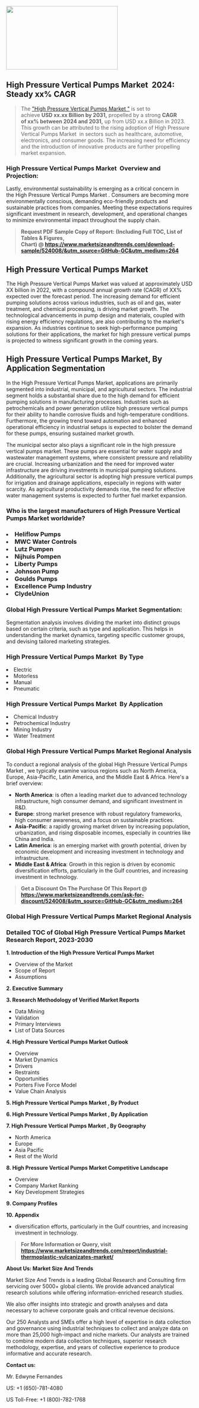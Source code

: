 <p><img class="alignnone size-medium wp-image-20088" src="https://ffe5etoiles.com/wp-content/uploads/2024/12/MST1-300x171.png" alt="" width="300" height="171" /></p><h2 id="ember46" class="ember-view reader-text-block__heading-2">High Pressure Vertical Pumps Market &nbsp;2024: Steady&nbsp;xx% CAGR</h2><blockquote id="ember47" class="ember-view reader-text-block__blockquote">The&nbsp;<a class="app-aware-link " href="https://www.marketsizeandtrends.com/download-sample/524008/&utm_source=GitHub-GC&utm_medium=264" target="_blank" data-test-app-aware-link="">"High Pressure Vertical Pumps Market "</a>&nbsp;is set to achieve&nbsp;<strong>USD&nbsp;xx.xx&nbsp;Billion by 2031,</strong>&nbsp;propelled by a strong&nbsp;<strong>CAGR of&nbsp;xx% between 2024 and 2031,</strong>&nbsp;up from USD xx.x Billion in 2023. This growth can be attributed to the rising adoption of&nbsp;High Pressure Vertical Pumps Market &nbsp;in sectors such as healthcare, automotive, electronics, and consumer goods. The increasing need for efficiency and the introduction of innovative products are further propelling market expansion.</blockquote><h3 id="ember48" class="ember-view reader-text-block__heading-3">High Pressure Vertical Pumps Market &nbsp;Overview and Projection:</h3><p id="ember49" class="ember-view reader-text-block__paragraph">Lastly, environmental sustainability is emerging as a critical concern in the&nbsp;High Pressure Vertical Pumps Market . Consumers are becoming more environmentally conscious, demanding eco-friendly products and sustainable practices from companies. Meeting these expectations requires significant investment in research, development, and operational changes to minimize environmental impact throughout the supply chain.</p><blockquote id="ember50" class="ember-view reader-text-block__blockquote"><strong>Request PDF Sample Copy of Report: (Including Full TOC, List of Tables &amp; Figures, Chart)&nbsp;@&nbsp;<strong><a href="https://www.marketsizeandtrends.com/download-sample/524008/&utm_source=GitHub-GC&utm_medium=264" target="_blank">https://www.marketsizeandtrends.com/download-sample/524008/&utm_source=GitHub-GC&utm_medium=264</a></strong></strong></blockquote><h3 class=""> <h2>High Pressure Vertical Pumps Market</h2><p>The High Pressure Vertical Pumps Market was valued at approximately USD XX billion in 2022, with a compound annual growth rate (CAGR) of XX% expected over the forecast period. The increasing demand for efficient pumping solutions across various industries, such as oil and gas, water treatment, and chemical processing, is driving market growth. The technological advancements in pump design and materials, coupled with rising energy efficiency regulations, are also contributing to the market's expansion. As industries continue to seek high-performance pumping solutions for their applications, the market for high pressure vertical pumps is projected to witness significant growth in the coming years.</p><h2>High Pressure Vertical Pumps Market, By Application Segmentation</h2><p>In the High Pressure Vertical Pumps Market, applications are primarily segmented into industrial, municipal, and agricultural sectors. The industrial segment holds a substantial share due to the high demand for efficient pumping solutions in manufacturing processes. Industries such as petrochemicals and power generation utilize high pressure vertical pumps for their ability to handle corrosive fluids and high-temperature conditions. Furthermore, the growing trend toward automation and enhanced operational efficiency in industrial setups is expected to bolster the demand for these pumps, ensuring sustained market growth.</p><p>The municipal sector also plays a significant role in the high pressure vertical pumps market. These pumps are essential for water supply and wastewater management systems, where consistent pressure and reliability are crucial. Increasing urbanization and the need for improved water infrastructure are driving investments in municipal pumping solutions. Additionally, the agricultural sector is adopting high pressure vertical pumps for irrigation and drainage applications, especially in regions with water scarcity. As agricultural productivity demands rise, the need for effective water management systems is expected to further fuel market expansion.</p></h3><h3 id="" class="">Who is the largest manufacturers of&nbsp;High Pressure Vertical Pumps Market worldwide?</h3><h3 class=""></Li><Li>Heliflow Pumps</Li><Li> MWC Water Controls</Li><Li> Lutz Pumpen</Li><Li> Nijhuis Pompen</Li><Li> Liberty Pumps</Li><Li> Johnson Pump</Li><Li> Goulds Pumps</Li><Li> Excellence Pump Industry</Li><Li> ClydeUnion</h3><h3 id="ember53" class="ember-view reader-text-block__heading-3">Global&nbsp;High Pressure Vertical Pumps Market Segmentation:</h3><p id="ember54" class="ember-view reader-text-block__paragraph">Segmentation analysis involves dividing the market into distinct groups based on certain criteria, such as type and application. This helps in understanding the market dynamics, targeting specific customer groups, and devising tailored marketing strategies.</p><h3 id="" class="">High Pressure Vertical Pumps Market &nbsp;By Type</h3><p></Li><Li>Electric</Li><Li> Motorless</Li><Li> Manual</Li><Li> Pneumatic</p><h3 id="" class="">High Pressure Vertical Pumps Market &nbsp;By Application</h3><p class=""></Li><Li>Chemical Industry</Li><Li> Petrochemical Industry</Li><Li> Mining Industry</Li><Li> Water Treatment</p><h3 id="ember62" class="ember-view reader-text-block__heading-3">Global High Pressure Vertical Pumps Market Regional Analysis</h3><p id="ember63" class="ember-view reader-text-block__paragraph">To conduct a regional analysis of the global High Pressure Vertical Pumps Market , we typically examine various regions such as North America, Europe, Asia-Pacific, Latin America, and the Middle East &amp; Africa. Here's a brief overview:</p><ul><li><strong>North America</strong>: is often a leading market due to advanced technology infrastructure, high consumer demand, and significant investment in R&amp;D.</li><li><strong>Europe</strong>: strong market presence with robust regulatory frameworks, high consumer awareness, and a focus on sustainable practices.</li><li><strong>Asia-Pacific</strong>: a rapidly growing market driven by increasing population, urbanization, and rising disposable incomes, especially in countries like China and India.</li><li><strong>Latin America</strong>: is an emerging market with growth potential, driven by economic development and increasing investment in technology and infrastructure.</li><li><strong>Middle East &amp; Africa</strong>: Growth in this region is driven by economic diversification efforts, particularly in the Gulf countries, and increasing investment in technology.</li></ul><blockquote id="ember61" class="ember-view reader-text-block__blockquote"><strong>Get a Discount On The Purchase Of This Report @ <strong><a href="https://html-cleaner.com/" target="">https://www.marketsizeandtrends.com/ask-for-discount/524008/&utm_source=GitHub-GC&utm_medium=264</a></strong></strong></blockquote><h3 id="ember62" class="ember-view reader-text-block__heading-3">Global High Pressure Vertical Pumps Market Regional Analysis</h3><h3 id="" class="">Detailed TOC of Global High Pressure Vertical Pumps Market Research Report, 2023-2030</h3><p id="" class=""><strong>1. Introduction of the High Pressure Vertical Pumps Market </strong></p><ul><li>Overview of the Market</li><li>Scope of Report</li><li>Assumptions</li></ul><p id="" class=""><strong>2. Executive Summary</strong></p><p id="" class=""><strong>3. Research Methodology of Verified Market Reports</strong></p><ul><li>Data Mining</li><li>Validation</li><li>Primary Interviews</li><li>List of Data Sources</li></ul><p id="" class=""><strong>4. High Pressure Vertical Pumps Market Outlook</strong></p><ul><li>Overview</li><li>Market Dynamics</li><li>Drivers</li><li>Restraints</li><li>Opportunities</li><li>Porters Five Force Model</li><li>Value Chain Analysis</li></ul><p id="" class=""><strong>5. High Pressure Vertical Pumps Market , By Product</strong></p><p id="" class=""><strong>6. High Pressure Vertical Pumps Market , By Application</strong></p><p id="" class=""><strong>7. High Pressure Vertical Pumps Market , By Geography</strong></p><ul><li>North America</li><li>Europe</li><li>Asia Pacific</li><li>Rest of the World</li></ul><p id="" class=""><strong>8. High Pressure Vertical Pumps Market Competitive Landscape</strong></p><ul><li>Overview</li><li>Company Market Ranking</li><li>Key Development Strategies</li></ul><p id="" class=""><strong>9. Company Profiles</strong></p><p id="" class=""><strong>10. Appendix</strong></p><ul><li>diversification efforts, particularly in the Gulf countries, and increasing investment in technology.</li></ul><blockquote id="ember65" class="ember-view reader-text-block__blockquote"><strong>For More Information or Query, visit <strong><strong><a href="https://html-cleaner.com/" target="">https://www.marketsizeandtrends.com/report/industrial-thermoplastic-vulcanizates-market/</a></strong></strong></strong></blockquote><p id="" class=""><strong>About Us: Market Size And Trends</strong></p><p id="" class="">Market Size And Trends is a leading Global Research and Consulting firm servicing over 5000+ global clients. We provide advanced analytical research solutions while offering information-enriched research studies.</p><p id="" class="">We also offer insights into strategic and growth analyses and data necessary to achieve corporate goals and critical revenue decisions.</p><p id="" class="">Our 250 Analysts and SMEs offer a high level of expertise in data collection and governance using industrial techniques to collect and analyze data on more than 25,000 high-impact and niche markets. Our analysts are trained to combine modern data collection techniques, superior research methodology, expertise, and years of collective experience to produce informative and accurate research.</p><p id="" class=""><strong>Contact us:</strong></p><p id="" class="">Mr. Edwyne Fernandes</p><p id="" class="">US: +1 (650)-781-4080</p><p id="" class="">US Toll-Free: +1 (800)-782-1768</p>

